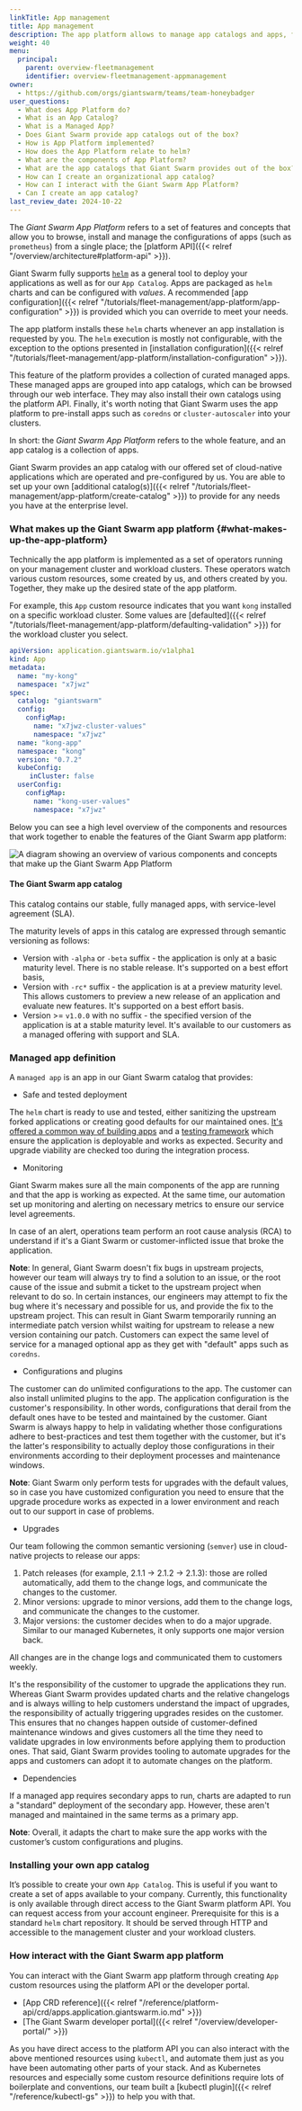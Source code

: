 ```yaml
---
linkTitle: App management
title: App management
description: The app platform allows to manage app catalogs and apps, for simple and standardized deployment across the platform.
weight: 40
menu:
  principal:
    parent: overview-fleetmanagement
    identifier: overview-fleetmanagement-appmanagement
owner:
  - https://github.com/orgs/giantswarm/teams/team-honeybadger
user_questions:
  - What does App Platform do?
  - What is an App Catalog?
  - What is a Managed App?
  - Does Giant Swarm provide app catalogs out of the box?
  - How is App Platform implemented?
  - How does the App Platform relate to helm?
  - What are the components of App Platform?
  - What are the app catalogs that Giant Swarm provides out of the box?
  - How can I create an organizational app catalog?
  - How can I interact with the Giant Swarm App Platform?
  - Can I create an app catalog?
last_review_date: 2024-10-22
---
```


The _Giant Swarm App Platform_ refers to a set of features and concepts that allow you to browse, install and manage the configurations of apps (such as `prometheus`) from a single place; the [platform API]({{< relref "/overview/architecture#platform-api" >}}).

Giant Swarm fully supports [`helm`](https://helm.sh/) as a general tool to deploy your applications as well as for our `App Catalog`. Apps are packaged as `helm` charts and can be configured with _values_. A recommended [app configuration]({{< relref "/tutorials/fleet-management/app-platform/app-configuration" >}}) is provided which you can override to meet your needs.

The app platform installs these `helm` charts whenever an app installation is requested by you. The `helm` execution is mostly not configurable, with the exception to the options presented in
[installation configuration]({{< relref "/tutorials/fleet-management/app-platform/installation-configuration" >}}).

This feature of the platform provides a collection of curated managed apps. These managed apps are grouped into app catalogs, which can be browsed through our web interface. They may also install their own catalogs using the platform API. Finally, it's worth noting that Giant Swarm uses the app platform to pre-install apps such as `coredns` or `cluster-autoscaler` into your clusters.

In short: the _Giant Swarm App Platform_ refers to the whole feature, and an app catalog is a collection of apps.

Giant Swarm provides an app catalog with our offered set of cloud-native applications which are operated and pre-configured by us. You are able to set up your own [additional catalog(s)]({{< relref "/tutorials/fleet-management/app-platform/create-catalog" >}}) to provide for any needs you have at the enterprise level.

### What makes up the Giant Swarm app platform {#what-makes-up-the-app-platform}

Technically the app platform is implemented as a set of operators running on your management cluster and workload clusters. These operators watch various custom resources, some created by us, and others created by you. Together, they make up the desired state of the app platform.

For example, this `App` custom resource indicates that you want `kong` installed on a specific workload cluster. Some values are [defaulted]({{< relref "/tutorials/fleet-management/app-platform/defaulting-validation" >}}) for the workload cluster you select.

```yaml
apiVersion: application.giantswarm.io/v1alpha1
kind: App
metadata:
  name: "my-kong"
  namespace: "x7jwz"
spec:
  catalog: "giantswarm"
  config:
    configMap:
      name: "x7jwz-cluster-values"
      namespace: "x7jwz"
  name: "kong-app"
  namespace: "kong"
  version: "0.7.2"
  kubeConfig:
     inCluster: false
  userConfig:
    configMap:
      name: "kong-user-values"
      namespace: "x7jwz"
```

Below you can see a high level overview of the components and resources that work together to enable the features of the Giant Swarm app platform:

![A diagram showing an overview of various components and concepts that make up the Giant Swarm App Platform](app-platform-overview.png)
<!-- Original version: https://docs.google.com/drawings/d/1V3KcUImxRdrrb2v_nIQnkapHiRkRM6t8PoYGCqWebYY/edit -->

#### The Giant Swarm app catalog

This catalog contains our stable, fully managed apps, with service-level agreement (SLA).

The maturity levels of apps in this catalog are expressed through semantic versioning as follows:

- Version with `-alpha` or `-beta` suffix - the application is only at a basic maturity level. There is no stable release. It's supported on a best effort basis,
- Version with `-rc*` suffix - the application is at a preview maturity level. This allows customers to preview a new release of an application and evaluate new features. It's supported on a best effort basis.
- Version >= `v1.0.0` with no suffix - the specified version of the application is at a stable maturity level. It's available to our customers as a managed offering with support and SLA.

### Managed app definition

A `managed app` is an app in our Giant Swarm catalog that provides:

- Safe and tested deployment

The `helm` chart is ready to use and tested, either sanitizing the upstream forked applications or creating good defaults for our maintained ones. [It's offered a common way of building apps](https://github.com/giantswarm/app-build-suite) and a [testing framework](https://github.com/giantswarm/app-test-suite) which ensure the application is deployable and works as expected. Security and upgrade viability are checked too during the integration process.

- Monitoring

Giant Swarm makes sure all the main components of the app are running and that the app is working as expected. At the same time, our automation set up monitoring and alerting on necessary metrics to ensure our service level agreements.

In case of an alert, operations team perform an root cause analysis (RCA) to understand if it's a Giant Swarm or customer-inflicted issue that broke the application.

__Note__: In general, Giant Swarm doesn't fix bugs in upstream projects, however our team will always try to find a solution to an issue, or the root cause of the issue and submit a ticket to the upstream project when relevant to do so. In certain instances, our engineers may attempt to fix the bug where it's necessary and possible for us, and provide the fix to the upstream project. This can result in Giant Swarm temporarily running an intermediate patch version whilst waiting for upstream to release a new version containing our patch. Customers can expect the same level of service for a managed optional app as they get with "default" apps such as `coredns`.

- Configurations and plugins

The customer can do unlimited configurations to the app. The customer can also install unlimited plugins to the app. The application configuration is the customer's responsibility. In other words, configurations that derail from the default ones have to be tested and maintained by the customer. Giant Swarm is always happy to help in validating whether those configurations adhere to best-practices and test them together with the customer, but it's the latter's responsibility to actually deploy those configurations in their environments according to their deployment processes and maintenance windows.

__Note__: Giant Swarm only perform tests for upgrades with the default values, so in case you have customized configuration you need to ensure that the upgrade procedure works as expected in a lower environment and reach out to our support in case of problems.

- Upgrades

Our team following the common semantic versioning (`semver`) use in cloud-native projects to release our apps:

1. Patch releases (for example, 2.1.1 -> 2.1.2 -> 2.1.3): those are rolled automatically, add them to the change logs, and communicate the changes to the customer.
2. Minor versions: upgrade to minor versions, add them to the change logs, and communicate the changes to the customer.
3. Major versions: the customer decides when to do a major upgrade. Similar to our managed Kubernetes, it only supports one major version back.

All changes are in the change logs and communicated them to customers weekly.

It's the responsibility of the customer to upgrade the applications they run. Whereas Giant Swarm provides updated charts and the relative changelogs and is always willing to help customers understand the impact of upgrades, the responsibility of actually triggering upgrades resides on the customer. This ensures that no changes happen outside of customer-defined maintenance windows and gives customers all the time they need to validate upgrades in low environments before applying them to production ones. That said, Giant Swarm provides tooling to automate upgrades for the apps and customers can adopt it to automate changes on the platform.

- Dependencies

If a managed app requires secondary apps to run, charts are adapted to run a "standard" deployment of the secondary app. However, these aren't managed and maintained in the same terms as a primary app.

__Note__: Overall, it adapts the chart to make sure the app works with the customer’s custom configurations and plugins.

### Installing your own app catalog

It’s possible to create your own `App Catalog`. This is useful if you want to create a set of apps available to your company. Currently, this functionality is only available through direct access to the Giant Swarm platform API. You can request access from your account engineer. Prerequisite for this is a standard `helm` chart repository. It should be served through HTTP and accessible to the management cluster and your workload clusters.

### How interact with the Giant Swarm app platform

You can interact with the Giant Swarm app platform through creating `App` custom resources using the platform API or the developer portal.

- [App CRD reference]({{< relref "/reference/platform-api/crd/apps.application.giantswarm.io.md" >}})
- [The Giant Swarm developer portal]({{< relref "/overview/developer-portal/" >}})

As you have direct access to the platform API you can also interact with the above mentioned resources using `kubectl`, and automate them just as you have been automating other parts of your stack. And as Kubernetes resources and especially some custom resource definitions require lots of boilerplate and conventions, our team built a [kubectl plugin]({{< relref "/reference/kubectl-gs" >}}) to help you with that.
